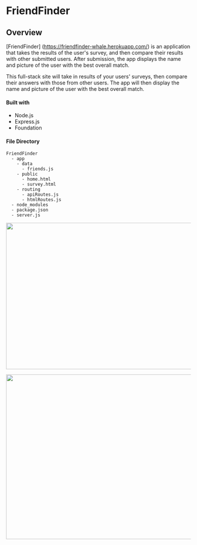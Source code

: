 # FriendFinder

## Overview
[FriendFinder] (https://friendfinder-whale.herokuapp.com/) is an application that takes the results of the user's survey, and then compare their results with other submitted users. After submission, the app displays the name and picture of the user with the best overall match.

This full-stack site will take in results of your users' surveys, then compare their answers with those from other users. The app will then display the name and picture of the user with the best overall match.

#### Built with
  - Node.js
  - Express.js
  - Foundation

#### File Directory
```
FriendFinder
  - app
    - data
      - friends.js
    - public
      - home.html
      - survey.html
    - routing
      - apiRoutes.js
      - htmlRoutes.js
  - node_modules
  - package.json
  - server.js
```

<p align="center"><img width="550" height="400" src="https://user-images.githubusercontent.com/16066443/39607297-fc141698-4eee-11e8-9156-e0b925501b28.JPG"></p>


<p align="center"><img width="700" height="450" src="https://user-images.githubusercontent.com/16066443/39607647-f2b07afe-4ef0-11e8-99cb-e527a8bbf89e.gif"></p>
